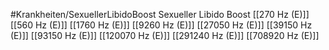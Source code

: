 #Krankheiten/SexuellerLibidoBoost
Sexueller Libido Boost
[[270 Hz (E)]]
[[560 Hz (E)]]
[[1760 Hz (E)]]
[[9260 Hz (E)]]
[[27050 Hz (E)]]
[[39150 Hz (E)]]
[[93150 Hz (E)]]
[[120070 Hz (E)]]
[[291240 Hz (E)]]
[[708920 Hz (E)]]